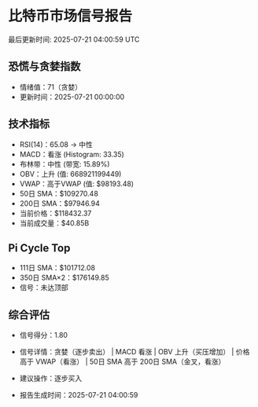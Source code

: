 # 比特币市场信号报告

最后更新时间: 2025-07-21 04:00:59 UTC

## 恐慌与贪婪指数
- 情绪值：71（贪婪）
- 更新时间：2025-07-21 00:00:00

## 技术指标
- RSI(14)：65.08 → 中性
- MACD：看涨 (Histogram: 33.35)
- 布林带：中性 (带宽: 15.89%)
- OBV：上升 (值: 668921199449)
- VWAP：高于VWAP (值: $98193.48)
- 50日 SMA：$109270.48
- 200日 SMA：$97946.94
- 当前价格：$118432.37
- 当前成交量：$40.85B

## Pi Cycle Top
- 111日 SMA：$101712.08
- 350日 SMA×2：$176149.85
- 信号：未达顶部

## 综合评估
- 信号得分：1.80
- 信号详情：贪婪（逐步卖出） | MACD 看涨 | OBV 上升（买压增加） | 价格高于 VWAP（看涨） | 50日 SMA 高于 200日 SMA（金叉，看涨）
- 建议操作：逐步买入

- 报告生成时间：2025-07-21 04:00:59